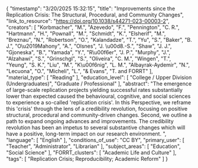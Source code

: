 {
    "timestamp": "3/20/2025 15:32:15",
    "title": "Improvements since the Replication Crisis: The Structural, Procedural, and Community Changes",
    "link_to_resource": "https://doi.org/10.1038/s44271-023-00003-2",
    "creators": [
        "Korbmacher",
        "M.",
        "Azevedo",
        "F.",
        "Pennington",
        "C. R.",
        "Hartmann",
        "H.",
        "Pownall",
        "M.",
        "Schmidt",
        "K.",
        "Elsherif",
        "M.",
        "Breznau",
        "N.",
        "Robertson",
        "O.",
        "Kalandadze",
        "T.",
        "Yu",
        "S.",
        "Baker",
        "B. J.",
        "O\u2019Mahony",
        "A.",
        "Olsnes",
        "J. \u00d8.-S.",
        "Shaw",
        "J. J.",
        "Gjoneska",
        "B.",
        "Yamada",
        "Y.",
        "R\u00f6er",
        "J. P.",
        "Murphy",
        "J.",
        "Alzahawi",
        "S.",
        "Grinschgl",
        "S.",
        "Oliveira",
        "C. M.",
        "Wingen",
        "T.",
        "Yeung",
        "S. K.",
        "Liu",
        "M.",
        "K\u00f6nig",
        "L. M.",
        "Albayrak-Aydemir",
        "N.",
        "Lecuona",
        "O.",
        "Micheli",
        "L.",
        "& Evans",
        "T. and FORRT"
    ],
    "material_type": [
        "Reading"
    ],
    "education_level": [
        "College / Upper Division (Undergraduates)",
        "Graduate / Professional"
    ],
    "abstract": "The emergence of large-scale replication projects yielding successful rates substantially lower than expected caused the behavioural, cognitive, and social sciences to experience a so-called 'replication crisis'. In this Perspective, we reframe this 'crisis' through the lens of a credibility revolution, focusing on positive structural, procedural and community-driven changes. Second, we outline a path to expand ongoing advances and improvements. The credibility revolution has been an impetus to several substantive changes which will have a positive, long-term impact on our research environment. ",
    "language": [
        "English"
    ],
    "conditions_of_use": "CC BY",
    "primary_user": [
        "Teacher",
        "Administrator",
        "Librarian"
    ],
    "subject_areas": [
        "Education",
        "Social Science"
    ],
    "FORRT_clusters": [
        "Academic Life and Culture"
    ],
    "tags": [
        "Replication Crisis; Reproducibility; Academic Reform"
    ]
}